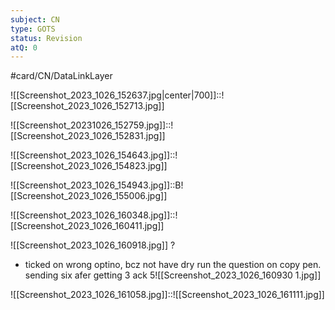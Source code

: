 ```yaml
---
subject: CN
type: GOTS
status: Revision
atQ: 0
---
```


#card/CN/DataLinkLayer 

![[Screenshot_2023_1026_152637.jpg|center|700]]::![[Screenshot_2023_1026_152713.jpg]] <!--SR:!2024-03-15,98,292-->


![[Screenshot_20231026_152759.jpg]]::![[Screenshot_2023_1026_152831.jpg]] <!--SR:!2024-02-26,86,290-->

![[Screenshot_2023_1026_154643.jpg]]::![[Screenshot_2023_1026_154823.jpg]] <!--SR:!2024-08-07,205,310-->

![[Screenshot_2023_1026_154943.jpg]]::B![[Screenshot_2023_1026_155006.jpg]] <!--SR:!2024-09-18,248,330-->

 ![[Screenshot_2023_1026_160348.jpg]]::![[Screenshot_2023_1026_160411.jpg]]

![[Screenshot_2023_1026_160918.jpg]]
?
- ticked on wrong optino, bcz not have dry run the question on copy pen. sending six afer getting 3 ack
5![[Screenshot_2023_1026_160930 1.jpg]] <!--SR:!2024-02-03,20,252-->

![[Screenshot_2023_1026_161058.jpg]]::![[Screenshot_2023_1026_161111.jpg]] <!--SR:!2024-01-18,3,216-->


